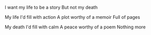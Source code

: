 I want my life to be a story
But not my death 

My life I'd fill with action
A plot worthy of a memoir 
Full of pages

My death I'd fill with calm
A peace worthy of a poem
Nothing more 